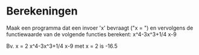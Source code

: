 # Berekeningen

Maak een programma dat een invoer 'x' bevraagt ("x = ") en vervolgens de functiewaarde van de volgende functies berekent:
x^4-3x^3+1/4 x-9

Bv. 
x = 2
x^4-3x^3+1/4 x-9 met x = 2 is -16.5